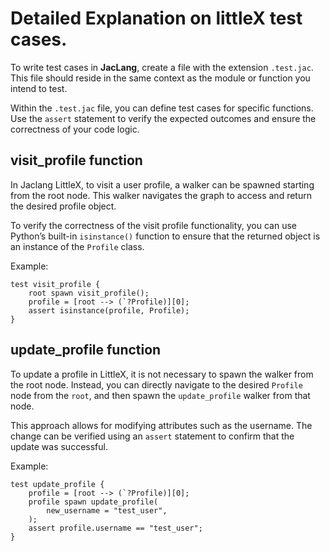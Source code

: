# Detailed Explanation on littleX test cases.

To write test cases in **JacLang**, create a file with the extension `.test.jac`. This file should reside in the same context as the module or function you intend to test.

Within the `.test.jac` file, you can define test cases for specific functions. Use the `assert` statement to verify the expected outcomes and ensure the correctness of your code logic.

## visit_profile function

In Jaclang LittleX, to visit a user profile, a walker can be spawned starting from the root node. This walker navigates the graph to access and return the desired profile object.

To verify the correctness of the visit profile functionality, you can use Python’s built-in `isinstance()` function to ensure that the returned object is an instance of the `Profile` class.

Example:

```Jac
test visit_profile {
    root spawn visit_profile();
    profile = [root --> (`?Profile)][0];
    assert isinstance(profile, Profile); 
}
```
## update_profile function

To update a profile in LittleX, it is not necessary to spawn the walker from the root node. Instead, you can directly navigate to the desired `Profile` node from the `root`, and then spawn the `update_profile` walker from that node.

This approach allows for modifying attributes such as the username. The change can be verified using an `assert` statement to confirm that the update was successful.

Example:

```Jac
test update_profile {
    profile = [root --> (`?Profile)][0];
    profile spawn update_profile(
        new_username = "test_user",
    ); 
    assert profile.username == "test_user";
}
```